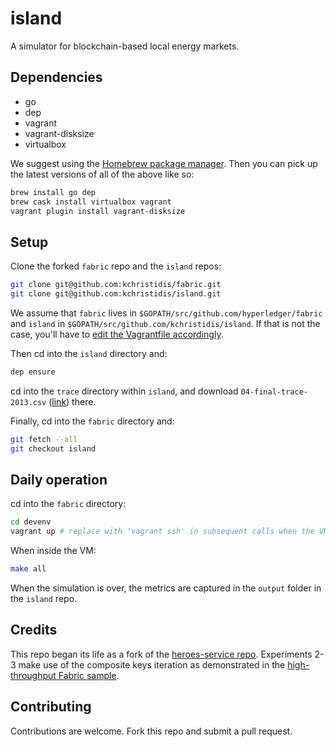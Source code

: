 # island

A simulator for blockchain-based local energy markets.

## Dependencies

* go
* dep
* vagrant
* vagrant-disksize
* virtualbox

We suggest using the [Homebrew package manager](https://brew.sh/). Then you can pick up the latest versions of all of the above like so:

```bash
brew install go dep
brew cask install virtualbox vagrant
vagrant plugin install vagrant-disksize
```

## Setup

Clone the forked `fabric` repo and the `island` repos:

```bash
git clone git@github.com:kchristidis/fabric.git
git clone git@github.com:kchristidis/island.git
```

We assume that `fabric` lives in `$GOPATH/src/github.com/hyperledger/fabric` and `island` in `$GOPATH/src/github.com/kchristidis/island`. If that is not the case, you'll have to [edit the Vagrantfile accordingly](https://github.com/kchristidis/fabric/blob/901b8db0bb46a90cf9eb9fbb2e7cbd2fc9fcada3/devenv/Vagrantfile#L19..L20).

Then cd into the `island` directory and:

```bash
dep ensure
```

cd into the `trace` directory within `island`, and download `04-final-trace-2013.csv` ([link](https://drive.google.com/open?id=1snADVFVuzFOE52M9ynVvKXVvif5AJakV)) there.

Finally, cd into the `fabric` directory and:

```bash
git fetch --all
git checkout island
```

## Daily operation

cd into the `fabric` directory:

```bash
cd devenv
vagrant up # replace with 'vagrant ssh' in subsequent calls when the VM is up already
```

When inside the VM:

```bash
make all
```

When the simulation is over, the metrics are captured in the `output` folder in the `island` repo.

## Credits

This repo began its life as a fork of the [heroes-service repo](https://github.com/chainHero/heroes-service). Experiments 2-3 make use of the composite keys iteration as demonstrated in the [high-throughput Fabric sample](https://github.com/hyperledger/fabric-samples/blob/ab46e3548c46acf1c541eca71914c20bbe212f6a/high-throughput/README.md).

## Contributing

Contributions are welcome. Fork this repo and submit a pull request.